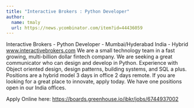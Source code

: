 ```yaml
---
title: "Interactive Brokers : Python Developer"
author:
  name: tmaly
  url: https://news.ycombinator.com/item?id=44436059
---
```


<JobNavigation />

Interactive Brokers - Python Developer - Mumbai&#x2F;Hyderabad India - Hybrid www.interactivebrokers.com We are a small technology team in a fast growing, multi-billion dollar fintech company. We are seeking a great communicator who can design and develop in Python. Experience with Object oriented design, design patterns, building systems, and SQL a plus. Positions are a hybrid model 3 days in office 2 days remote. If you are looking for a great place to innovate, apply today. We have one positions open in our India offices.

Apply Online here: <a href="https:&#x2F;&#x2F;boards.greenhouse.io&#x2F;ibkr&#x2F;jobs&#x2F;6744937002" rel="nofollow">https:&#x2F;&#x2F;boards.greenhouse.io&#x2F;ibkr&#x2F;jobs&#x2F;6744937002</a>
<JobApplication />
